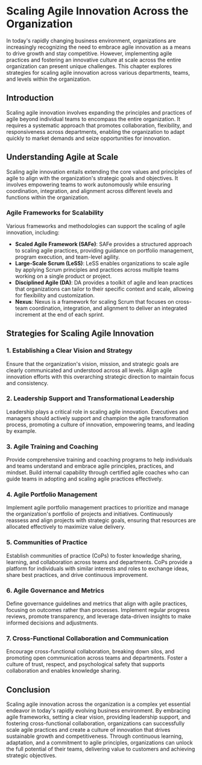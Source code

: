 Scaling Agile Innovation Across the Organization
=========================================================

In today's rapidly changing business environment, organizations are increasingly recognizing the need to embrace agile innovation as a means to drive growth and stay competitive. However, implementing agile practices and fostering an innovative culture at scale across the entire organization can present unique challenges. This chapter explores strategies for scaling agile innovation across various departments, teams, and levels within the organization.

**Introduction**
----------------

Scaling agile innovation involves expanding the principles and practices of agile beyond individual teams to encompass the entire organization. It requires a systematic approach that promotes collaboration, flexibility, and responsiveness across departments, enabling the organization to adapt quickly to market demands and seize opportunities for innovation.

**Understanding Agile at Scale**
--------------------------------

Scaling agile innovation entails extending the core values and principles of agile to align with the organization's strategic goals and objectives. It involves empowering teams to work autonomously while ensuring coordination, integration, and alignment across different levels and functions within the organization.

### **Agile Frameworks for Scalability**

Various frameworks and methodologies can support the scaling of agile innovation, including:

* **Scaled Agile Framework (SAFe)**: SAFe provides a structured approach to scaling agile practices, providing guidance on portfolio management, program execution, and team-level agility.
* **Large-Scale Scrum (LeSS)**: LeSS enables organizations to scale agile by applying Scrum principles and practices across multiple teams working on a single product or project.
* **Disciplined Agile (DA)**: DA provides a toolkit of agile and lean practices that organizations can tailor to their specific context and scale, allowing for flexibility and customization.
* **Nexus**: Nexus is a framework for scaling Scrum that focuses on cross-team coordination, integration, and alignment to deliver an integrated increment at the end of each sprint.

**Strategies for Scaling Agile Innovation**
-------------------------------------------

### **1. Establishing a Clear Vision and Strategy**

Ensure that the organization's vision, mission, and strategic goals are clearly communicated and understood across all levels. Align agile innovation efforts with this overarching strategic direction to maintain focus and consistency.

### **2. Leadership Support and Transformational Leadership**

Leadership plays a critical role in scaling agile innovation. Executives and managers should actively support and champion the agile transformation process, promoting a culture of innovation, empowering teams, and leading by example.

### **3. Agile Training and Coaching**

Provide comprehensive training and coaching programs to help individuals and teams understand and embrace agile principles, practices, and mindset. Build internal capability through certified agile coaches who can guide teams in adopting and scaling agile practices effectively.

### **4. Agile Portfolio Management**

Implement agile portfolio management practices to prioritize and manage the organization's portfolio of projects and initiatives. Continuously reassess and align projects with strategic goals, ensuring that resources are allocated effectively to maximize value delivery.

### **5. Communities of Practice**

Establish communities of practice (CoPs) to foster knowledge sharing, learning, and collaboration across teams and departments. CoPs provide a platform for individuals with similar interests and roles to exchange ideas, share best practices, and drive continuous improvement.

### **6. Agile Governance and Metrics**

Define governance guidelines and metrics that align with agile practices, focusing on outcomes rather than processes. Implement regular progress reviews, promote transparency, and leverage data-driven insights to make informed decisions and adjustments.

### **7. Cross-Functional Collaboration and Communication**

Encourage cross-functional collaboration, breaking down silos, and promoting open communication across teams and departments. Foster a culture of trust, respect, and psychological safety that supports collaboration and enables knowledge sharing.

**Conclusion**
--------------

Scaling agile innovation across the organization is a complex yet essential endeavor in today's rapidly evolving business environment. By embracing agile frameworks, setting a clear vision, providing leadership support, and fostering cross-functional collaboration, organizations can successfully scale agile practices and create a culture of innovation that drives sustainable growth and competitiveness. Through continuous learning, adaptation, and a commitment to agile principles, organizations can unlock the full potential of their teams, delivering value to customers and achieving strategic objectives.
